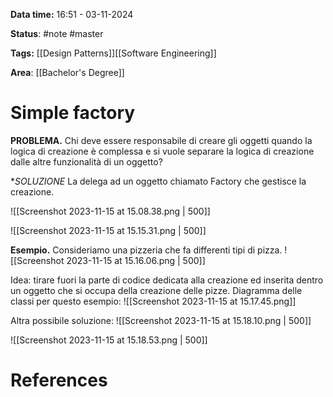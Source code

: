 **Data time:** 16:51 - 03-11-2024

**Status**: #note #master 

**Tags:** [[Design Patterns]][[Software Engineering]]

**Area**: [[Bachelor's Degree]]
# Simple factory

**PROBLEMA.**
Chi deve essere responsabile di creare gli oggetti quando la logica di creazione è complessa e si vuole separare la logica di creazione dalle altre funzionalità di un oggetto?

**SOLUZIONE*
La delega ad un oggetto chiamato Factory che gestisce la creazione.

![[Screenshot 2023-11-15 at 15.08.38.png | 500]]

![[Screenshot 2023-11-15 at 15.15.31.png | 500]]

**Esempio.** Consideriamo una pizzeria che fa differenti tipi di pizza.
![[Screenshot 2023-11-15 at 15.16.06.png | 500]]

Idea: tirare fuori la parte di codice dedicata alla creazione ed inserita dentro un oggetto che si occupa della creazione delle pizze. Diagramma delle classi per questo esempio:
![[Screenshot 2023-11-15 at 15.17.45.png]]

Altra possibile soluzione:
![[Screenshot 2023-11-15 at 15.18.10.png | 500]]

![[Screenshot 2023-11-15 at 15.18.53.png | 500]]

# References